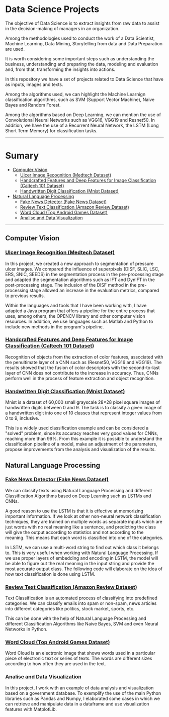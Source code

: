 # Data Science Projects

The objective of Data Science is to extract insights from raw data to assist in the decision-making of managers in an organization.

Among the methodologies used to conduct the work of a Data Scientist, Machine Learning, Data Mining, Storytelling from data and Data Preparation are used.

It is worth considering some important steps such as understanding the business, understanding and preparing the data, modeling and evaluation and, from that, transforming the insights into actions.

In this repository we have a set of projects related to Data Science that have as inputs, images and texts.

Among the algorithms used, we can highlight the Machine Learnign classification algorithms, such as SVM (Support Vector Machine), Naive Bayes and Random Forest.

Among the algorithms based on Deep Learning, we can mention the use of Convolutional Neural Networks such as VGG16, VGG19 and Resnet50. In addition, we have the use of a Recurrent Neural Network, the LSTM (Long Short Term Memory) for classification tasks.

---
# Sumary
- [Computer Vision](#computer-vision)
  - [Ulcer Image Recognition (Medtech Dataset)](#ulcer-image-recognition-medtech-dataset)
  - [Handcrafted Features and Deep Features for Image Classification (Caltech 101 Dataset)](#handcrafted-features-and-deep-features-for-image-classification-caltech-101-dataset)
  - [Handwritten Digit Classification (Mnist Dataset)](#handwritten-digit-classification-mnist-dataset)
- [Natural Language Processing](#natural-language-processing)
  - [Fake News Detector (Fake News Dataset)](#fake-news-detector-fake-news-dataset)
  - [Review Text Classification (Amazon Review Dataset)](#review-text-classification-amazon-review-dataset)
  - [Word Cloud (Top Android Games Dataset)](#word-cloud-top-android-games-dataset)
  - [Analise and Data Visualization](#analise-and-data-visualization)
---
## Computer Vision
### [Ulcer Image Recognition (Medtech Dataset)]()

In this project, we created a new approach to segmentation of pressure ulcer images. We compared the influence of superpixels (DISF, SLIC, LSC, ERS, SNIC, SEEDS) in the segmentation process in the pre-processing stage and adapted the segmentation algorithms such as IFT and DynIFT in the post-processing stage. The inclusion of the DISF method in the pre-processing stage allowed an increase in the evaluation metrics, compared to previous results.

Within the languages and tools that I have been working with, I have adapted a Java program that offers a pipeline for the entire process that uses, among others, the OPENCV library and other computer vision resources. In addition, we use languages such as Matlab and Python to include new methods in the program's pipeline.

### [Handcrafted Features and Deep Features for Image Classification (Caltech 101 Dataset)](https://github.com/fellipeassuncao/data-science-projects/tree/main/handcrafted-deep-features)

Recognition of objects from the extraction of color features, associated with the penultimate layer of a CNN such as (Resnet50, VGG16 and VGG19). The results showed that the fusion of color descriptors with the second-to-last layer of CNN does not contribute to the increase in accuracy. Thus, CNNs perform well in the process of feature extraction and object recognition.

### [Handwritten Digit Classification (Mnist Dataset)](https://github.com/fellipeassuncao/data-science-projects/blob/main/handwritten-digits/HANDWRITTEN-DIGITS.py)

Mnist is a dataset of 60,000 small grayscale 28×28 pixel square images of handwritten digits between 0 and 9. The task is to classify a given image of a handwritten digit into one of 10 classes that represent integer values from 0 to 9, inclusive.

This is a widely used classification example and can be considered a "solved" problem, since its accuracy reaches very good values for CNNs, reaching more than 99%. From this example it is possible to understand the classification pipeline of a model, make an adjustment of the parameters, propose improvements from the analysis and visualization of the results.

## Natural Language Processing

### [Fake News Detector (Fake News Dataset)](https://github.com/fellipeassuncao/data-science-projects/blob/main/fake-news/NLP_CLASSIFICA%C3%87%C3%83O_DE_FAKE_NEWS_USANDO_DEEP_LEARNING.ipynb)

We can classify texts using Natural Language Processing and different Classification Algorithms based on Deep Learning such as LSTMs and CNNs.

A good reason to use the LSTM is that it is effective at memorizing important information. If we look at other non-neural network classification techniques, they are trained on multiple words as separate inputs which are just words with no real meaning like a sentence, and predicting the class will give the output according to statistics and not according to the meaning. This means that each word is classified into one of the categories.

In LSTM, we can use a multi-word string to find out which class it belongs to. This is very useful when working with Natural Language Processing. If we use proper layers of embedding and encoding in LSTM, the model will be able to figure out the real meaning in the input string and provide the most accurate output class. The following code will elaborate on the idea of how text classification is done using LSTM.

### [Review Text Classification (Amazon Review Dataset)](https://github.com/fellipeassuncao/data-science-projects/blob/main/review-classification/CLASSIFICA%C3%87%C3%83O_DE_TEXTO_USANDO_MACHINE_LEARNING.ipynb)

Text Classification is an automated process of classifying into predefined categories. We can classify emails into spam or non-spam, news articles into different categories like politics, stock market, sports, etc.

This can be done with the help of Natural Language Processing and different Classification Algorithms like Naive Bayes, SVM and even Neural Networks in Python.

### [Word Cloud (Top Android Games Dataset)](https://github.com/fellipeassuncao/data-science-projects/blob/main/wordcloud/WORD_CLOUD.ipynb)

Word Cloud is an electronic image that shows words used in a particular piece of electronic text or series of texts. The words are different sizes according to how often they are used in the text. 

### [Analise and Data Visualization](https://github.com/fellipeassuncao/data-science-projects/blob/main/data-analise/ANALISE_E_VISUALIZA%C3%87%C3%83O_DOS_DADOS.ipynb)

In this project, I work with an example of data analysis and visualization based on a government database. To exemplify the use of the main Python libraries such as Pandas and Numpy, I elaborated some cases in which we can retrieve and manipulate data in a dataframe and use visualization features with MatplotLib.


